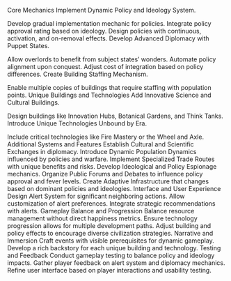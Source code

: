 Core Mechanics
Implement Dynamic Policy and Ideology System.

Develop gradual implementation mechanic for policies.
Integrate policy approval rating based on ideology.
Design policies with continuous, activation, and on-removal effects.
Develop Advanced Diplomacy with Puppet States.

Allow overlords to benefit from subject states’ wonders.
Automate policy alignment upon conquest.
Adjust cost of integration based on policy differences.
Create Building Staffing Mechanism.

Enable multiple copies of buildings that require staffing with population points.
Unique Buildings and Technologies
Add Innovative Science and Cultural Buildings.

Design buildings like Innovation Hubs, Botanical Gardens, and Think Tanks.
Introduce Unique Technologies Unbound by Era.

Include critical technologies like Fire Mastery or the Wheel and Axle.
Additional Systems and Features
Establish Cultural and Scientific Exchanges in diplomacy.
Introduce Dynamic Population Dynamics influenced by policies and warfare.
Implement Specialized Trade Routes with unique benefits and risks.
Develop Ideological and Policy Espionage mechanics.
Organize Public Forums and Debates to influence policy approval and fever levels.
Create Adaptive Infrastructure that changes based on dominant policies and ideologies.
Interface and User Experience
Design Alert System for significant neighboring actions.
Allow customization of alert preferences.
Integrate strategic recommendations with alerts.
Gameplay Balance and Progression
Balance resource management without direct happiness metrics.
Ensure technology progression allows for multiple development paths.
Adjust building and policy effects to encourage diverse civilization strategies.
Narrative and Immersion
Craft events with visible prerequisites for dynamic gameplay.
Develop a rich backstory for each unique building and technology.
Testing and Feedback
Conduct gameplay testing to balance policy and ideology impacts.
Gather player feedback on alert system and diplomacy mechanics.
Refine user interface based on player interactions and usability testing.
